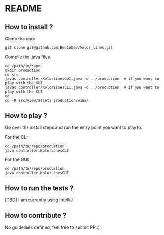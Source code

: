 # README

## How to install ?

Clone the repo

```
git clone git@github.com:BenCoDev/kolor_lines.git
```

Compile the .java files

 ```
 cd /path/to/repo
 mkdir production
 cd src
 javac controller/KolorLinesGUI.java -d ../production  # if you want to play with the GUI 
 javac controller/KolorLinesCLI.java -d ../production  # if you want to play with the CLI
 cd ..
 cp -R src/view/assets production/view/
 ```

## How to play ?

Go over the install steps and run the entry point you want to play to.

For the CLI:

 ```
 cd /path/to/repo/production
 java controller.KolorLinesCLI 
 ```

For the GUI:

 ```
 cd /path/to/repo/production
 java controller.KolorLinesGUI 
 ```

## How to run the tests ?

[TBD] I am currently using IntelliJ


## How to contribute ?

No guidelines defined, feel free to submit PR :) 
